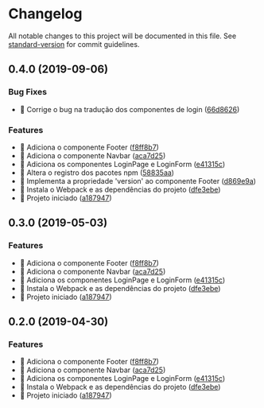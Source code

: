 # Changelog

All notable changes to this project will be documented in this file. See [standard-version](https://github.com/conventional-changelog/standard-version) for commit guidelines.

## 0.4.0 (2019-09-06)


### Bug Fixes

* 🐛 Corrige o bug na tradução dos componentes de login ([66d8626](https://ssh.dev.azure.com///commit/66d8626))


### Features

* 🎸 Adiciona o componente Footer ([f8ff8b7](https://ssh.dev.azure.com///commit/f8ff8b7))
* 🎸 Adiciona o componente Navbar ([aca7d25](https://ssh.dev.azure.com///commit/aca7d25))
* 🎸 Adiciona os componentes LoginPage e LoginForm ([e41315c](https://ssh.dev.azure.com///commit/e41315c))
* 🎸 Altera o registro dos pacotes npm ([58835aa](https://ssh.dev.azure.com///commit/58835aa))
* 🎸 Implementa a propriedade 'version' ao componente Footer ([d869e9a](https://ssh.dev.azure.com///commit/d869e9a))
* 🎸 Instala o Webpack e as dependências do projeto ([dfe3ebe](https://ssh.dev.azure.com///commit/dfe3ebe))
* 🎸 Projeto iniciado ([a187947](https://ssh.dev.azure.com///commit/a187947))



## 0.3.0 (2019-05-03)


### Features

* 🎸 Adiciona o componente Footer ([f8ff8b7](https://github.com/ctvoicer/vuecomponents/commit/f8ff8b7))
* 🎸 Adiciona o componente Navbar ([aca7d25](https://github.com/ctvoicer/vuecomponents/commit/aca7d25))
* 🎸 Adiciona os componentes LoginPage e LoginForm ([e41315c](https://github.com/ctvoicer/vuecomponents/commit/e41315c))
* 🎸 Instala o Webpack e as dependências do projeto ([dfe3ebe](https://github.com/ctvoicer/vuecomponents/commit/dfe3ebe))
* 🎸 Projeto iniciado ([a187947](https://github.com/ctvoicer/vuecomponents/commit/a187947))



## 0.2.0 (2019-04-30)


### Features

* 🎸 Adiciona o componente Footer ([f8ff8b7](https://github.com/ctvoicer/vuecomponents/commit/f8ff8b7))
* 🎸 Adiciona o componente Navbar ([aca7d25](https://github.com/ctvoicer/vuecomponents/commit/aca7d25))
* 🎸 Adiciona os componentes LoginPage e LoginForm ([e41315c](https://github.com/ctvoicer/vuecomponents/commit/e41315c))
* 🎸 Instala o Webpack e as dependências do projeto ([dfe3ebe](https://github.com/ctvoicer/vuecomponents/commit/dfe3ebe))
* 🎸 Projeto iniciado ([a187947](https://github.com/ctvoicer/vuecomponents/commit/a187947))
